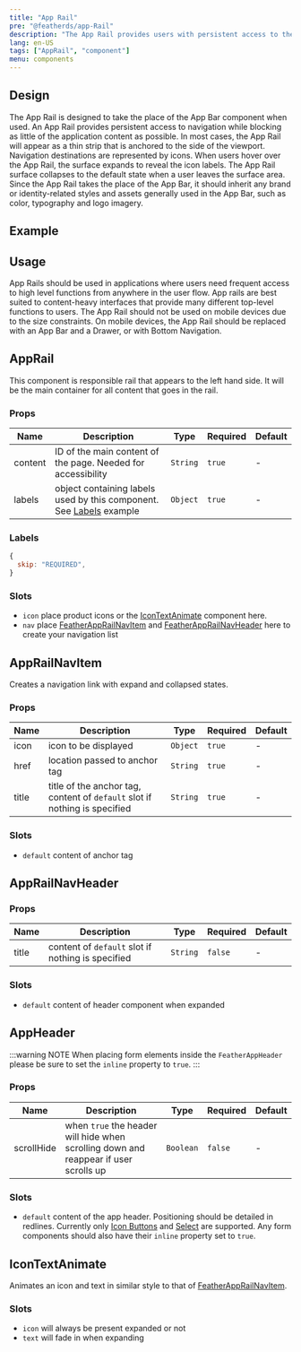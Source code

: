 ```yaml
---
title: "App Rail"
pre: "@featherds/app-Rail"
description: "The App Rail provides users with persistent access to the top level of application navigation."
lang: en-US
tags: ["AppRail", "component"]
menu: components
---
```


## Design

The App Rail is designed to take the place of the App Bar component when used. An App Rail provides persistent access to navigation while blocking as little of the application content as possible. In most cases, the App Rail will appear as a thin strip that is anchored to the side of the viewport. Navigation destinations are represented by icons. When users hover over the App Rail, the surface expands to reveal the icon labels. The App Rail surface collapses to the default state when a user leaves the surface area. Since the App Rail takes the place of the App Bar, it should inherit any brand or identity-related styles and assets generally used in the App Bar, such as color, typography and logo imagery.

## Example

<AppRail-Examples/>

## Usage

App Rails should be used in applications where users need frequent access to high level functions from anywhere in the user flow. App rails are best suited to content-heavy interfaces that provide many different top-level functions to users. The App Rail should not be used on mobile devices due to the size constraints. On mobile devices, the App Rail should be replaced with an App Bar and a Drawer, or with Bottom Navigation.

## AppRail

This component is responsible rail that appears to the left hand side. It will be the main container for all content that goes in the rail.

### Props

| Name    | Description                                                                    | Type     | Required | Default |
| ------- | ------------------------------------------------------------------------------ | -------- | -------- | ------- |
| content | ID of the main content of the page. Needed for accessibility                   | `String` | `true`   | -       |
| labels  | object containing labels used by this component. See [Labels](#labels) example | `Object` | `true`   | -       |

### Labels

```js
{
  skip: "REQUIRED",
}
```

### Slots

- `icon` place product icons or the [IconTextAnimate](#icontextanimate) component here.
- `nav` place [FeatherAppRailNavItem](#apprailnavitem) and [FeatherAppRailNavHeader](#apprailnavheader) here to create your navigation list

## AppRailNavItem

Creates a navigation link with expand and collapsed states.

### Props

| Name  | Description                                                                | Type     | Required | Default |
| ----- | -------------------------------------------------------------------------- | -------- | -------- | ------- |
| icon  | icon to be displayed                                                       | `Object` | `true`   | -       |
| href  | location passed to anchor tag                                              | `String` | `true`   | -       |
| title | title of the anchor tag, content of `default` slot if nothing is specified | `String` | `true`   | -       |

### Slots

- `default` content of anchor tag

## AppRailNavHeader

### Props

| Name  | Description                                       | Type     | Required | Default |
| ----- | ------------------------------------------------- | -------- | -------- | ------- |
| title | content of `default` slot if nothing is specified | `String` | `false`  | -       |

### Slots

- `default` content of header component when expanded

## AppHeader

:::warning NOTE
When placing form elements inside the `FeatherAppHeader` please be sure to set the `inline` property to `true`.
:::

### Props

| Name       | Description                                                                          | Type      | Required | Default |
| ---------- | ------------------------------------------------------------------------------------ | --------- | -------- | ------- |
| scrollHide | when `true` the header will hide when scrolling down and reappear if user scrolls up | `Boolean` | `false`  | -       |

### Slots

- `default` content of the app header. Positioning should be detailed in redlines. Currently only [Icon Buttons](../Button/#icon-button) and [Select](../Select/) are supported. Any form components should also have their `inline` property set to `true`.

## IconTextAnimate

Animates an icon and text in similar style to that of [FeatherAppRailNavItem](#apprailnavitem).

### Slots

- `icon` will always be present expanded or not
- `text` will fade in when expanding
